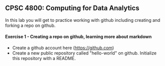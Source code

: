 ## CPSC 4800: Computing for Data Analytics

In this lab you will get to practice working with github including creating and forking a repo on github.

#### Exercise 1 - Creating a repo on github, learning more about markdown

* Create a github account here (https://github.com)
* Create a new public repository called "hello-world" on github. Initialize this repository with a README.


